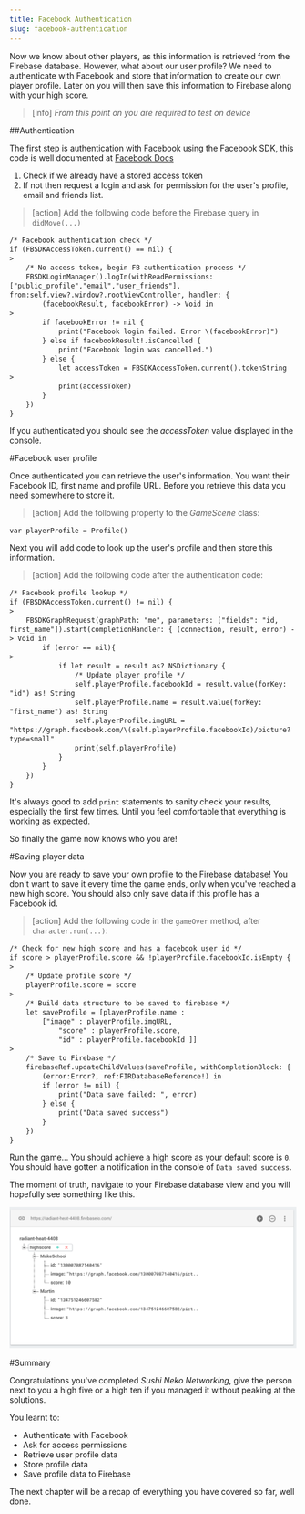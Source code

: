 ```yaml
---
title: Facebook Authentication
slug: facebook-authentication
---
```


Now we know about other players, as this information is retrieved from the Firebase database.  However, what about our user profile? We need to authenticate with Facebook and store that information to create our own player profile.  Later on you will then save this information to Firebase along with your high score.

> [info]
> *From this point on you are required to test on device*

##Authentication

The first step is authentication with Facebook using the Facebook SDK, this code is well documented at [Facebook Docs](https://developers.facebook.com/docs/)

1. Check if we already have a stored access token
2. If not then request a login and ask for permission for the user's profile, email and friends list.

> [action]
> Add the following code before the Firebase query in `didMove(...)`
>
```
/* Facebook authentication check */
if (FBSDKAccessToken.current() == nil) {
>            
    /* No access token, begin FB authentication process */
    FBSDKLoginManager().logIn(withReadPermissions: ["public_profile","email","user_friends"], from:self.view?.window?.rootViewController, handler: {
        (facebookResult, facebookError) -> Void in
>                
        if facebookError != nil {
            print("Facebook login failed. Error \(facebookError)")
        } else if facebookResult!.isCancelled {
            print("Facebook login was cancelled.")
        } else {
            let accessToken = FBSDKAccessToken.current().tokenString
>                    
            print(accessToken)
        }
    })
}
```
>

If you authenticated you should see the *accessToken* value displayed in the console.

#Facebook user profile

Once authenticated you can retrieve the user's information.  You want their Facebook ID, first name and profile URL.
Before you retrieve this data you need somewhere to store it.

> [action]
> Add the following property to the *GameScene* class:
>
```
var playerProfile = Profile()
```
>

Next you will add code to look up the user's profile and then store this information.

> [action]
> Add the following code after the authentication code:
>
```
/* Facebook profile lookup */
if (FBSDKAccessToken.current() != nil) {
>            
    FBSDKGraphRequest(graphPath: "me", parameters: ["fields": "id, first_name"]).start(completionHandler: { (connection, result, error) -> Void in
        if (error == nil){
>                
            if let result = result as? NSDictionary {
                /* Update player profile */
                self.playerProfile.facebookId = result.value(forKey: "id") as! String
                self.playerProfile.name = result.value(forKey: "first_name") as! String
                self.playerProfile.imgURL = "https://graph.facebook.com/\(self.playerProfile.facebookId)/picture?type=small"
                print(self.playerProfile)
            }
        }
    })
}
```
>

It's always good to add `print` statements to sanity check your results, especially the first few times. Until you feel comfortable that everything is working as expected.

So finally the game now knows who you are!

#Saving player data

Now you are ready to save your own profile to the Firebase database!
You don't want to save it every time the game ends, only when you've reached a new high score.  You should also only save data if this profile has a Facebook id.

> [action]
> Add the following code in the `gameOver` method, after `character.run(...)`:
>
```
/* Check for new high score and has a facebook user id */
if score > playerProfile.score && !playerProfile.facebookId.isEmpty {
>            
    /* Update profile score */
    playerProfile.score = score
>            
    /* Build data structure to be saved to firebase */
    let saveProfile = [playerProfile.name :
        ["image" : playerProfile.imgURL,
            "score" : playerProfile.score,
            "id" : playerProfile.facebookId ]]
>            
    /* Save to Firebase */      
    firebaseRef.updateChildValues(saveProfile, withCompletionBlock: {
        (error:Error?, ref:FIRDatabaseReference!) in
        if (error != nil) {
            print("Data save failed: ", error)
        } else {
            print("Data saved success")
        }
    })
}
```
>

Run the game... You should achieve a high score as your default score is `0`.
You should have gotten a notification in the console of `Data saved success`.

The moment of truth, navigate to your Firebase database view and you will hopefully see something like this.

![Database view](../Tutorial-Images/database_view_final.png)

#Summary

Congratulations you've completed *Sushi Neko Networking*, give the person next to you a high five or a high ten if you managed it without peaking at the solutions.

You learnt to:
- Authenticate with Facebook
- Ask for access permissions
- Retrieve user profile data
- Store profile data
- Save profile data to Firebase

The next chapter will be a recap of everything you have covered so far, well done.
